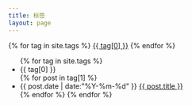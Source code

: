 ```yaml
---
title: 标签
layout: page
---
```


<div id='tag_cloud'>
{% for tag in site.tags %}
<a class="tagstyle" href="#{{ tag[0] }}" title="{{ tag[0] }}" rel="{{ tag[1].size }}">{{ tag[0] }}</a>
{% endfor %}
</div>

<ul class="listing">
{% for tag in site.tags %}
  <li class="listing-seperator" id="{{ tag[0] }}">{{ tag[0] }}</li>
{% for post in tag[1] %}
  <li class="listing-item">
  <time datetime="{{ post.date | date:"%Y-%m-%d" }}">{{ post.date | date:"%Y-%m-%d" }}</time>
  <a href="{{ site.baseurl }}{{ post.url }}" title="{{ post.title }}">{{ post.title }}</a>
  </li>
{% endfor %}
{% endfor %}
</ul>

<script src="{{ site.baseurl }}/media/js/jquery.tagcloud.js" type="text/javascript" charset="utf-8"></script> 
<!-- 
<script language="javascript">
$.fn.tagcloud.defaults = {
    size: {start: 1, end: 1, unit: 'em'},
      color: {start: '#ff3333', end: '#ff3333'}
};

$(function () {
    $('#tag_cloud a').tagcloud();
});
</script>
 -->